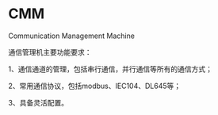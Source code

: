 # CMM
Communication Management Machine

通信管理机主要功能要求：

1、通信通道的管理，包括串行通信，并行通信等所有的通信方式；

2、常用通信协议，包括modbus、IEC104、DL645等；

3、具备灵活配置。

